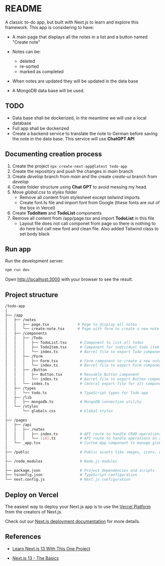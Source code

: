 # README

A classic to-do app, but built with Next.js to learn and explore this framework. This app is considering to have:

- A main page that displays all the notes in a list and a button named "Create note"
- Notes can be:

  - deleted
  - re-sorted
  - marked as completed

- When notes are updated they will be updated in the data base
- A MongoDB data base will be used.

## TODO

- Data base shall be dockerized, in the meantime we will use a local database
- Full app shall be dockerized
- Create a backend service to translate the note to German before saving the note in the data base. This service will use **ChatGPT API**

## Documenting creation process

1. Create the project `npx create-next-app@latest todo-app`
2. Create the repository and push the changes in _main_ branch
3. Create _develop_ branch from _main_ and the create _create-ui_ branch from _develop_
4. Create folder structure using **Chat GPT** to avoid messing my head.
5. Move _global.css_ to _styles_ folder
   - Remove all content from stylesheet except _tailwind_ imports
   - Create font.ts file and import font from Google (these fonts are out of the box in Vercel)
6. Create **TodoItem** and **TodoList** components
7. Remove all content from /app/page.tsx and import **TodoList** in this file
   - Layout file does not call componet from page so there is nothing to do here but call new font and clean file. Also added Tailwind class to set body black

## Run app

Run the development server:

```bash
npm run dev
```

Open [http://localhost:3000](http://localhost:3000) with your browser to see the result.

## Project structure

```bash
/todo-app
│
├── /app
│   ├── /notes
│   │   ├── page.tsx             # Page to display all notes
│   │   └── create-note.tsx      # Page with form to create a new note
│   ├── /components
│   │   ├── /Todo
│   │   │   ├── TodoList.tsx      # Component to list all todos
│   │   │   ├── TodoItem.tsx      # Component for individual todo item
│   │   │   └── index.ts          # Barrel file to export Todo components
│   │   ├── /Form
│   │   │   ├── Form.tsx          # Form component to create a new note
│   │   │   └── index.ts          # Barrel file to export Form component
│   │   ├── /Button
│   │   │   ├── Button.tsx        # Reusable Button component
│   │   │   └── index.ts          # Barrel file to export Button component
│   │   └── index.ts              # Central export file for all components
│   ├── /types
│   │   └── todo.ts               # TypeScript types for Todo app
│   ├── /lib
│   │   ├── mongodb.ts            # MongoDB connection utility
│   └── /styles
│       └── globals.css           # Global styles
│
├── /pages
│   ├── /api
│   │   ├── /notes
│   │   │   ├── index.ts          # API route to handle CRUD operations for notes
│   │   │   └── [id].ts           # API route to handle operations on a specific note
│   └── _app.tsx                  # Custom App component to manage global styles and state
│
├── /public                       # Public assets like images, icons, etc.
│
├── /node_modules                 # Node.js modules
│
├── package.json                  # Project dependencies and scripts
├── tsconfig.json                 # TypeScript configuration
└── next.config.js                # Next.js configuration

```

## Deploy on Vercel

The easiest way to deploy your Next.js app is to use the [Vercel Platform](https://vercel.com/new?utm_medium=default-template&filter=next.js&utm_source=create-next-app&utm_campaign=create-next-app-readme) from the creators of Next.js.

Check out our [Next.js deployment documentation](https://nextjs.org/docs/deployment) for more details.

## References

- [Learn Next.js 13 With This One Project](https://www.youtube.com/watch?v=NgayZAuTgwM&t=472s)

- [Next.js 13 - The Basics](https://www.youtube.com/watch?v=__mSgDEOyv8)
